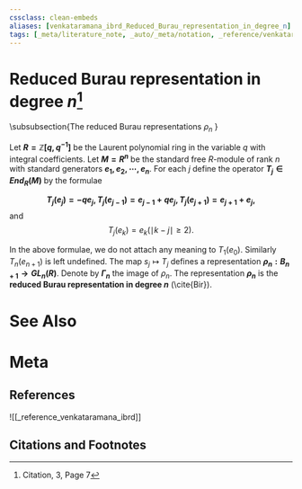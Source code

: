 ```yaml
---
cssclass: clean-embeds
aliases: [venkataramana_ibrd_Reduced_Burau_representation_in_degree_n]
tags: [_meta/literature_note, _auto/_meta/notation, _reference/venkataramana_ibrd, _meta/definition]
---
```

# Reduced Burau representation in degree $n$[^1]
\subsubsection{The reduced Burau representations $\rho _n$ }

Let **$R=\mathbb{Z} [q,q^{-1}]$**  be the Laurent polynomial ring  in the variable $q$  with integral  coefficients.  Let  **$M=R^n$** be  the  standard free $R$-module  of rank  $n$  with standard  generators **$e_1,e_2,  \cdots, e_n$**.   For each  $j$ define  the  operator **$T_j\in  End_R(M)$** by  the formulae

**$$T_j(e_j)=-qe_j, T_j(e_{j-1})=e_{j-1}+qe_j, T_j(e_{j+1})=e_{j+1}+e_j, $$**
and
$$T_j(e_k)=e_k (\mid k-j\mid \geq 2).$$ 

In the above formulae, we do not  attach any  meaning to  $T_1(e_0)$.  Similarly  $T_n(e_{n+1})$ is left  undefined. The  map  $s_j\mapsto T_j$  defines a  representation **$\rho _n:  B_{n+1}\rightarrow GL_n(R)$**.   Denote by **$\Gamma_n$** the  image of $\rho _n$.  The representation **$\rho  _n$** is the **reduced  Burau representation in degree $n$** (\cite{Bir}).

# See Also

# Meta
## References
![[_reference_venkataramana_ibrd]]


## Citations and Footnotes
[^1]: Citation, 3, Page 7